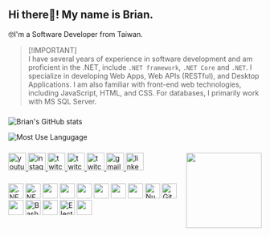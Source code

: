 ## Hi there👋! My name is Brian.

🤓I'm a Software Developer from Taiwan.

> [!IMPORTANT]\
> I have several years of experience in software development and am proficient in the .NET, include `.NET framework`, `.NET Core` and `.NET`.
I specialize in developing Web Apps, Web APIs (RESTful), and Desktop Applications.
I am also familiar with front-end web technologies, including JavaScript, HTML, and CSS.
For databases, I primarily work with MS SQL Server.

###

![Brian's GitHub stats](https://github-readme-stats.vercel.app/api?username=dpi627&hide=contribs,prs&show_icons=true&theme=nightowl&card_width=450)

![Most Use Langugage](https://github-readme-stats.vercel.app/api/top-langs?username=dpi627&hide_title=false&layout=compact&card_width=450&langs_count=4&theme=nightowl&hide_border=false)

###

<img align="right" height="150" src="https://i.gifer.com/1kc1.gif"  />

###

<div align="left">
    <a href="https://medium.com/@dpi.studio">
        <img src="https://img.shields.io/static/v1?message=Medium&logo=medium&label=&color=FFFFFF&logoColor=black&labelColor=&style=for-the-badge" height="35" alt="youtube logo"  />
    </a>
    <a href="https://www.flickr.com/photos/dpi/albums">
        <img src="https://img.shields.io/static/v1?message=flickr&logo=flickr&label=&color=1850A2&logoColor=FB0083&labelColor=&style=for-the-badge" height="35" alt="instagram logo"  />
    </a>
    <a href="https://dpicode.blogspot.com/">
        <img src="https://img.shields.io/static/v1?message=blogger&logo=blogger&label=&color=F27B22&logoColor=white&labelColor=&style=for-the-badge" height="35" alt="twitch logo"  />
    </a>
    <a href="https://dpicode.blogspot.com/">
        <img src="https://img.shields.io/static/v1?message=personal&logo=blogger&label=&color=739C25&logoColor=white&labelColor=&style=for-the-badge" height="35" alt="twitch logo"  />
    </a>
    <a href="https://dpicode.blogspot.com/">
        <img src="https://img.shields.io/static/v1?message=wedding&logo=blogger&label=&color=E08DCE&logoColor=white&labelColor=&style=for-the-badge" height="35" alt="twitch logo"  />
    </a>
    <a href="mailto:dpi.studio@gmail.com">
        <img src="https://img.shields.io/static/v1?message=Gmail&logo=gmail&label=&color=D14836&logoColor=white&labelColor=&style=for-the-badge" height="35" alt="gmail logo"  />
    </a>
    <a href="https://www.linkedin.com/in/brian-lee-0b196485">
        <img src="https://img.shields.io/static/v1?message=LinkedIn&logo=linkedin&label=&color=0077B5&logoColor=white&labelColor=&style=for-the-badge" height="35" alt="linkedin logo"  />
    </a>
</div>

###

<div align="left">
    <img src="https://cdn.jsdelivr.net/gh/devicons/devicon/icons/dotnetcore/dotnetcore-original.svg" height="30" alt=".NET Core logo" />
    <img src="https://cdn.jsdelivr.net/gh/devicons/devicon/icons/dot-net/dot-net-original.svg" height="30" alt=".NET logo" />
    <img src="https://cdn.jsdelivr.net/gh/devicons/devicon/icons/csharp/csharp-original.svg" height="30" />
    <img src="https://cdn.jsdelivr.net/gh/devicons/devicon/icons/javascript/javascript-original.svg" height="30" />
    <img src="https://cdn.jsdelivr.net/gh/devicons/devicon/icons/vuejs/vuejs-original.svg" height="30" />
    <img src="https://cdn.jsdelivr.net/gh/devicons/devicon/icons/html5/html5-original.svg" height="30" />
    <img src="https://cdn.jsdelivr.net/gh/devicons/devicon/icons/css3/css3-original.svg" height="30" />
    <img src="https://cdn.jsdelivr.net/gh/devicons/devicon/icons/bootstrap/bootstrap-original.svg" height="30" />
    <img src="https://cdn.jsdelivr.net/gh/devicons/devicon/icons/nuget/nuget-original.svg" height="30" alt="NuGet logo" />
    <img src="https://cdn.jsdelivr.net/gh/devicons/devicon/icons/git/git-original.svg" height="30" alt="Git logo" />
    <img src="https://cdn.jsdelivr.net/gh/devicons/devicon/icons/jquery/jquery-original.svg" height="30" />
    <img src="https://cdn.jsdelivr.net/gh/devicons/devicon/icons/bash/bash-original.svg" height="30" alt="Bash logo" />
    <img src="https://cdn.jsdelivr.net/gh/devicons/devicon/icons/python/python-original.svg" height="30" />
    <img src="https://cdn.jsdelivr.net/gh/devicons/devicon/icons/electron/electron-original.svg" height="30" alt="Electron logo" />
    <img src="https://cdn.jsdelivr.net/gh/devicons/devicon/icons/docker/docker-original.svg" height="30" />
</div>

###
              